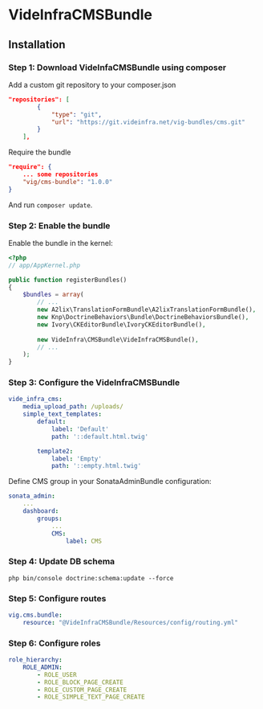 VideInfraCMSBundle
===

## Installation

### Step 1: Download VideInfaCMSBundle using composer

Add a custom git repository to your composer.json

```json
"repositories": [
        {
            "type": "git",
            "url": "https://git.videinfra.net/vig-bundles/cms.git"
        }
    ],
```

Require the bundle

```json
"require": {
    ... some repositories
    "vig/cms-bundle": "1.0.0"
}
```

And run `composer update`.

### Step 2: Enable the bundle

Enable the bundle in the kernel:

```php
<?php
// app/AppKernel.php

public function registerBundles()
{
    $bundles = array(
        // ...                
        new A2lix\TranslationFormBundle\A2lixTranslationFormBundle(),
        new Knp\DoctrineBehaviors\Bundle\DoctrineBehaviorsBundle(),
        new Ivory\CKEditorBundle\IvoryCKEditorBundle(),
        
        new VideInfra\CMSBundle\VideInfraCMSBundle(),
        // ...
    );
}
```

### Step 3: Configure the VideInfraCMSBundle

```yaml
vide_infra_cms:
    media_upload_path: /uploads/
    simple_text_templates:
        default:
            label: 'Default'
            path: '::default.html.twig'

        template2:
            label: 'Empty'
            path: '::empty.html.twig'    
```

Define CMS group in your SonataAdminBundle configuration:
```yaml
sonata_admin:
    ...
    dashboard:
        groups:
            ...
            CMS:
                label: CMS
```

### Step 4: Update DB schema

`php bin/console doctrine:schema:update --force` 

### Step 5: Configure routes

```yaml
vig.cms.bundle:
    resource: "@VideInfraCMSBundle/Resources/config/routing.yml"
```

### Step 6: Configure roles

```yaml
role_hierarchy:
    ROLE_ADMIN:
        - ROLE_USER
        - ROLE_BLOCK_PAGE_CREATE
        - ROLE_CUSTOM_PAGE_CREATE
        - ROLE_SIMPLE_TEXT_PAGE_CREATE
```